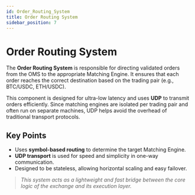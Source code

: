 ```yaml
---
id: Order_Routing_System
title: Order Routing System
sidebar_position: 7
---
```


# Order Routing System

The **Order Routing System** is responsible for directing validated orders from the OMS to the appropriate Matching Engine. It ensures that each order reaches the correct destination based on the trading pair (e.g., BTC/USDC, ETH/USDC).

This component is designed for ultra-low latency and uses **UDP** to transmit orders efficiently. Since matching engines are isolated per trading pair and often run on separate machines, UDP helps avoid the overhead of traditional transport protocols.

## Key Points

- Uses **symbol-based routing** to determine the target Matching Engine.
- **UDP transport** is used for speed and simplicity in one-way communication.
- Designed to be stateless, allowing horizontal scaling and easy failover.

> _This system acts as a lightweight and fast bridge between the core logic of the exchange and its execution layer._

